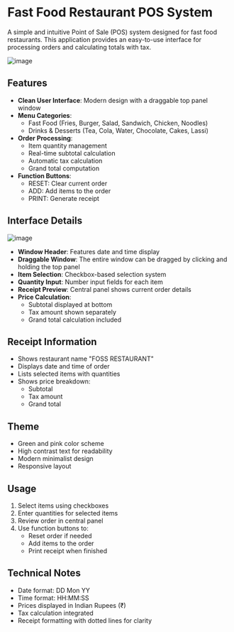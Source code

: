 # Fast Food Restaurant POS System

A simple and intuitive Point of Sale (POS) system designed for fast food restaurants. This application provides an easy-to-use interface for processing orders and calculating totals with tax.

![image](https://github.com/user-attachments/assets/adb32184-33a6-43d8-bcb8-cd135141b6ef)
## Features

- **Clean User Interface**: Modern design with a draggable top panel window
- **Menu Categories**:
  - Fast Food (Fries, Burger, Salad, Sandwich, Chicken, Noodles)
  - Drinks & Desserts (Tea, Cola, Water, Chocolate, Cakes, Lassi)
- **Order Processing**:
  - Item quantity management
  - Real-time subtotal calculation
  - Automatic tax calculation
  - Grand total computation
- **Function Buttons**:
  - RESET: Clear current order
  - ADD: Add items to the order
  - PRINT: Generate receipt

## Interface Details
![image](https://github.com/user-attachments/assets/9493a961-c6c5-4c29-84ac-7959e94cd256)

- **Window Header**: Features date and time display
- **Draggable Window**: The entire window can be dragged by clicking and holding the top panel
- **Item Selection**: Checkbox-based selection system
- **Quantity Input**: Number input fields for each item
- **Receipt Preview**: Central panel shows current order details
- **Price Calculation**:
  - Subtotal displayed at bottom
  - Tax amount shown separately
  - Grand total calculation included

## Receipt Information

- Shows restaurant name "FOSS RESTAURANT"
- Displays date and time of order
- Lists selected items with quantities
- Shows price breakdown:
  - Subtotal
  - Tax amount
  - Grand total

## Theme

- Green and pink color scheme
- High contrast text for readability
- Modern minimalist design
- Responsive layout

## Usage

1. Select items using checkboxes
2. Enter quantities for selected items
3. Review order in central panel
4. Use function buttons to:
   - Reset order if needed
   - Add items to the order
   - Print receipt when finished

## Technical Notes

- Date format: DD Mon YY
- Time format: HH:MM:SS
- Prices displayed in Indian Rupees (₹)
- Tax calculation integrated
- Receipt formatting with dotted lines for clarity
